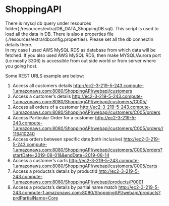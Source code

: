 # ShoppingAPI
There is mysql db query under resources folder(./resources/extra/DB_DATA_ShoppingDB.sql). This script is used to load all the data in DB.
There is also a properties file (./resources/extra/dbconfig.properties). Please set all the db connectin details there.  
In my case I used AWS MySQL RDS as database from which data will be fetched.
If you also used AWS MySQL RDS, then make MYSQL/Aurora port (i.e mostly 3306) is accessible from out side world or from server where you going host.

Some REST URLS example are below: 
1. Access all customers details
http://ec2-3-219-5-243.compute-1.amazonaws.com:8080/ShoppingAPI/webapi/customers
2. Access a customer’s details
http://ec2-3-219-5-243.compute-1.amazonaws.com:8080/ShoppingAPI/webapi/customers/C005/
3.	Access all orders of a customer
http://ec2-3-219-5-243.compute-1.amazonaws.com:8080/ShoppingAPI/webapi/customers/C005/orders
4. Access Particular Order for a customer
http://ec2-3-219-5-243.compute-1.amazonaws.com:8080/ShoppingAPI/webapi/customers/C005/orders//116410240
5. Access orders between specific date(both inclusive)
http://ec2-3-219-5-243.compute-1.amazonaws.com:8080/ShoppingAPI/webapi/customers/C005/orders?startDate=2019-08-01&&endDate=2019-08-14
6.	Access a customer’s carts
http://ec2-3-219-5-243.compute-1.amazonaws.com:8080/ShoppingAPI/webapi/customers/C005/carts
7.	Access a products’s details by productId
http://ec2-3-219-5-243.compute-1.amazonaws.com:8080/ShoppingAPI/webapi/products/P0001
8.	Access a products’s details by partial name match
http://ec2-3-219-5-243.compute-1.amazonaws.com:8080/ShoppingAPI/webapi/products?prdPartialName=Core
